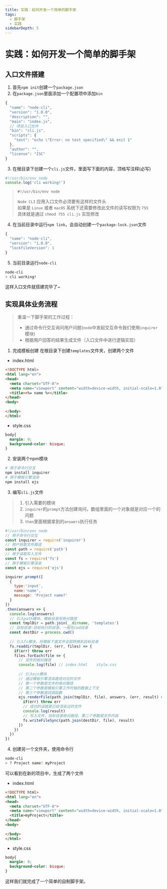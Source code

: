```yaml
---
title: 实践：如何开发一个简单的脚手架
tags: 
  - 脚手架
  - 实践
sidebarDepth: 5
---
```


# 实践：如何开发一个简单的脚手架
## 入口文件搭建
1. 首先`npm init`创建一个`package.json`
2. 在`package.json`里面添加一个配置项中添加`bin`

```js
{
  "name": "node-cli",
  "version": "1.0.0",
  "description": "",
  "main": "index.js",
  // 项目入口文件
  "bin": "cli.js",
  "scripts": {
    "test": "echo \"Error: no test specified\" && exit 1"
  },
  "author": "",
  "license": "ISC"
}

```
3. 在根目录下创建一个`cli.js`文件，里面写下面的内容，顶格写注释(必写)
```js
#!/usr/bin/env node
console.log('cli working!')
```

> `#!/usr/bin/env node`
> 
> `Node CLI` 应用入口文件必须要有这样的文件头  
> 如果是 `Linux` 或者 `macOS` 系统下还需要修改此文件的读写权限为 `755`  
> 具体就是通过 `chmod 755 cli.js` 实现修改

4. 在当前目录中运行`npm link`，会自动创建一个`package-lock.json`文件
```js
{
  "name": "node-cli",
  "version": "1.0.0",
  "lockfileVersion": 1
}
```
5. 当前目录运行`node-cli`
```bash
node-cli
> cli working!
```
这样入口文件就搭建完毕了~

## 实现具体业务流程

> 重温一下脚手架的工作过程：
>- 通过命令行交互询问用户问题(`node`中发起交互命令我们使用`inquirer`模块)
>- 根据用户回答的结果生成文件（入口文件中进行逻辑实现）

1. 完成模板创建
在根目录下创建`templates`文件夹，创建两个文件
- index.html

```html
<!DOCTYPE html>
<html lang="en">
<head>
  <meta charset="UTF-8">
  <meta name="viewport" content="width=device-width, initial-scale=1.0">
  <title><%= name %></title>
</head>
<body>
  
</body>
</html>
```
- style.css
```css
body{
  margin: 0;
  background-color: bisque;
}
```

2. 安装两个npm模块
```bash
# 用于命令行交互
npm install inquirer
# 用于模板引擎渲染
npm install ejs
```
3. 编写`cli.js`文件

> 1. 引入需要的模块
> 2. `inquirer`的`prompt`方法创建询问，数组里面的一个对象就是对应一个的问题
> 3. `then`里面根据拿到的`answers`执行任务

```js
#!/usr/bin/env node
// 用于命令行交互
const inquirer = require('inquirer')
// 用户获取文件路径
const path = require('path')
// 用于读取写入文件
const fs = require('fs')
// 用于模板引擎渲染
const ejs = require('ejs')

inquirer.prompt([
  {
    type:'input',
    name:'name',
    message: 'Project name?'
  }
])
.then(answers => {
  console.log(answers)
  // 引入path模块，模板目录写绝对路径
  const tmplDir = path.join(__dirname, 'templates')
  // 目标目录:目标执行的目录，一般在cwd目录
  const destDir = process.cwd()
  
  // 引入fs模块，将模板下面文件全部转换到目标目录
  fs.readdir(tmplDir, (err, files) => {
    if(err) throw err
    files.forEach(file => {
      // 文件的相对路径
      console.log(file) // index.html    style.css
      
      // 引入ejs模块
      // 通过模板引擎渲染路径对应的文件
      // 第一个参数是文件的绝对路径
      // 第二个参数是模板引擎工作时候的数据上下文
      // 第三个参数是回调函数
      ejs.renderFile(path.join(tmplDir, file), answers, (err, result) => {
        if(err) throw err 
        // 成功的话就是已经渲染过的文件
        console.log(result)
        // 写入文件，目标目录绝对路径，第二个参数是文件内容
        fs.writeFileSync(path.join(destDir, file), result)
      })
    })
  })
})
```

4. 创建另一个文件夹，使用命令行
```bash
node-cli
> ? Project name? myProject
```
可以看到在新的项目中，生成了两个文件
- index.html
```html
<!DOCTYPE html>
<html lang="en">
<head>
  <meta charset="UTF-8">
  <meta name="viewport" content="width=device-width, initial-scale=1.0">
  <title>myProject</title>
</head>
<body>
  
</body>
</html>
```
- style.css

```css
body{
  margin: 0;
  background-color: bisque;
}
```

这样我们就完成了一个简单的自制脚手架。

<Vssue :options="{ locale: 'zh' }"/>
